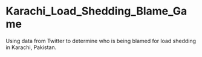 # Karachi_Load_Shedding_Blame_Game
Using data from Twitter to determine who is being blamed for load shedding in Karachi, Pakistan.
